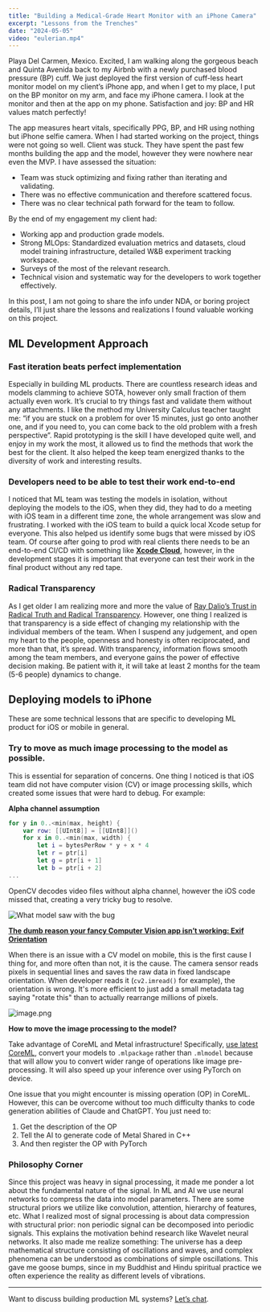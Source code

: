 ```yaml
---
title: "Building a Medical-Grade Heart Monitor with an iPhone Camera"
excerpt: "Lessons from the Trenches"
date: "2024-05-05"
video: "eulerian.mp4"
---
```


Playa Del Carmen, Mexico. Excited, I am walking along the gorgeous beach and Quinta Avenida   back to my Airbnb with a newly purchased blood pressure (BP) cuff. We just deployed the first version of cuff-less heart monitor model on my client’s iPhone app, and when I get to my place, I put on the BP monitor on my arm, and face my iPhone camera. I look at the monitor and then at the app on my phone. Satisfaction and joy: BP and HR values match perfectly! 

The app measures heart vitals, specifically PPG, BP, and HR using nothing but iPhone selfie camera.
When I had started working on the project, things were not going so well. Client was stuck. They have spent the past few months building the app and the model, however they were nowhere near even the MVP. I have assessed the situation:

- Team was stuck optimizing and fixing rather than iterating and validating.
- There was no effective communication and therefore scattered focus.
- There was no clear technical path forward for the team to follow.

By the end of my engagement my client had:

- Working app and production grade models.
- Strong MLOps: Standardized evaluation metrics and datasets, cloud model training infrastructure, detailed W&B experiment tracking workspace.
- Surveys of the most of the relevant research.
- Technical vision and systematic way for the developers to work together effectively.

In this post, I am not going to share the info under NDA, or boring project details, I’ll just share the lessons and realizations I found valuable working on this project.

## ML Development Approach

### Fast iteration beats perfect implementation

Especially in building ML products. There are countless research ideas and models clamming to achieve SOTA, however only small fraction of them actually even work. It’s crucial to try things fast and validate them without any attachments. I like the method my University Calculus teacher taught me: “if you are stuck on a problem for over 15 minutes, just go onto another one, and if you need to, you can come back to the old problem with a fresh perspective”. Rapid prototyping is the skill I have developed quite well, and enjoy in my work the most, it allowed us to find the methods that work the best for the client. It also helped the keep team energized thanks to the diversity of work and interesting results.

### Developers need to be able to test their work end-to-end

I noticed that ML team was testing the models in isolation, without deploying the models to the iOS, when they did, they had to do a meeting with iOS team in a different time zone, the whole arrangement was slow and frustrating. I worked with the iOS team to build a quick local Xcode setup for everyone. This also helped us identify some bugs that were missed by iOS team.
Of course after going to prod with real clients there needs to be an end-to-end CI/CD with something like [**Xcode Cloud**](https://developer.apple.com/documentation/Xcode/About-Continuous-Integration-and-Delivery-with-Xcode-Cloud), however, in the development stages it is important that everyone can test their work in the final product without any red tape.

### Radical Transparency

As I get older I am realizing more and more the value of [Ray Dalio’s Trust in Radical Truth and Radical Transparency](https://www.principles.com/principles/f6412dca-b3f9-4dd0-bb65-274869dd21ed). However, one thing I realized is that transparency is a side effect of changing my relationship with the individual members of the team. When I suspend any judgement, and open my heart to the people, openness and honesty is often reciprocated, and more than that, it’s spread. With transparency, information flows smooth among the team members, and everyone gains the power of effective decision making. Be patient with it, it will take at least 2 months for the team (5-6 people) dynamics to change.

## Deploying models to iPhone

These are some technical lessons that are specific to developing ML product for iOS or mobile in general.

### Try to move as much image processing to the model as possible.

This is essential for separation of concerns. One thing I noticed is that iOS team did not have computer vision (CV) or image processing skills, which created some issues that were hard to debug. For example:

**Alpha channel assumption**

```swift
for y in 0..<min(max, height) {
    var row: [[UInt8]] = [[UInt8]]()
    for x in 0..<min(max, width) {
        let i = bytesPerRow * y + x * 4
        let r = ptr[i]
        let g = ptr[i + 1]
        let b = ptr[i + 2]
...
```

OpenCV decodes video files without alpha channel, however the iOS code missed that, creating a very tricky bug to resolve.

![What model saw with the bug](https://abay.tech/alpha_bug.jpg)

[**The dumb reason your fancy Computer Vision app isn’t working: Exif Orientation**](https://medium.com/@ageitgey/the-dumb-reason-your-fancy-computer-vision-app-isnt-working-exif-orientation-73166c7d39da)

When there is an issue with a CV model on mobile, this is the first cause I thing for, and more often than not, it is the cause. The camera sensor reads pixels in sequential lines and saves the raw data in fixed landscape orientation. When developer reads it (`cv2.imread()` for example), the orientation is wrong. It's more efficient to just add a small metadata tag saying "rotate this" than to actually rearrange millions of pixels. 

![image.png](https://abay.tech/landscape_bug.jpg)

**How to move the image processing to the model?**

Take advantage of CoreML and Metal infrastructure! Specifically, [use latest CoreML](https://coremltools.readme.io/v6.3/docs/pytorch-conversion), convert your models to `.mlpackage` rather than `.mlmodel` because that will allow you to convert wider range of operations like image pre-processing. It will also speed up your inference over using PyTorch on device.

One issue that you might encounter is missing operation (OP) in CoreML. However, this can be overcome without too much difficulty thanks to code generation abilities of Claude and ChatGPT. You just need to: 

1. Get the description of the OP
2. Tell the AI to generate code of Metal Shared in C++
3. And then register the OP with PyTorch

### Philosophy Corner

Since this project was heavy in signal processing, it made me ponder a lot about the fundamental nature of the signal. In ML and AI we use neural networks to compress the data into model parameters. There are some structural priors we utilize like convolution, attention, hierarchy of features, etc. What I realized most of signal processing is about data compression with structural prior: non periodic signal can be decomposed into periodic signals. This explains the motivation behind research like Wavelet neural networks. It also made me realize something: The universe has a deep mathematical structure consisting of oscillations and waves, and complex phenomena can be understood as combinations of simple oscillations. This gave me goose bumps, since in my Buddhist and Hindu spiritual practice we often experience the reality as different levels of vibrations. 

---

Want to discuss building production ML systems? [Let’s chat](https://calendar.app.google/MNjtZnQ85BDBKm1b8).